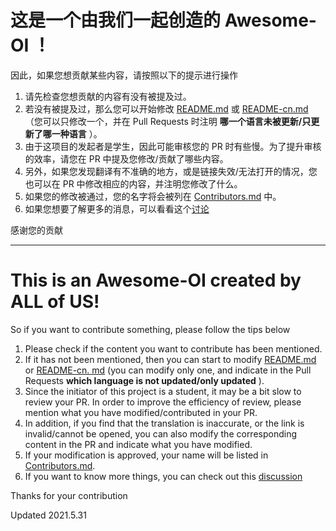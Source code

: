 # 这是一个由我们一起创造的 Awesome-OI ！

因此，如果您想贡献某些内容，请按照以下的提示进行操作

1. 请先检查您想贡献的内容有没有被提及过。
2. 若没有被提及过，那么您可以开始修改 [README.md](https://github.com/awesome-OI/awesome-OI/blob/master/README.md) 或 [README-cn.md](https://github.com/awesome-OI/awesome-OI/blob/master/README-cn.md)（您可以只修改一个，并在 Pull Requests 时注明 **哪一个语言未被更新/只更新了哪一种语言** ）。
3. 由于这项目的发起者是学生，因此可能审核您的 PR 时有些慢。为了提升审核的效率，请您在 PR 中提及您修改/贡献了哪些内容。
4. 另外，如果您发现翻译有不准确的地方，或是链接失效/无法打开的情况，您也可以在 PR 中修改相应的内容，并注明您修改了什么。
5. 如果您的修改被通过，您的名字将会被列在 [Contributors.md](https://github.com/awesome-OI/awesome-OI/blob/master/Contributors.md) 中。
6. 如果您想要了解更多的消息，可以看看这个[讨论](https://github.com/awesome-OI/awesome-OI/discussions/12)

感谢您的贡献

----

# This is an Awesome-OI created by ALL of US!

So if you want to contribute something, please follow the tips below

1. Please check if the content you want to contribute has been mentioned.
2. If it has not been mentioned, then you can start to modify [README.md](https://github.com/awesome-OI/awesome-OI/blob/master/README.md) or [README-cn. md](https://github.com/awesome-OI/awesome-OI/blob/master/README-cn.md) (you can modify only one, and indicate in the Pull Requests **which language is not updated/only updated** ).
3. Since the initiator of this project is a student, it may be a bit slow to review your PR. In order to improve the efficiency of review, please mention what you have modified/contributed in your PR.
4. In addition, if you find that the translation is inaccurate, or the link is invalid/cannot be opened, you can also modify the corresponding content in the PR and indicate what you have modified.
5. If your modification is approved, your name will be listed in [Contributors.md](https://github.com/awesome-OI/awesome-OI/blob/master/Contributors.md).
6. If you want to know more things, you can check out this [discussion](https://github.com/awesome-OI/awesome-OI/discussions/12)

Thanks for your contribution

Updated 2021.5.31
